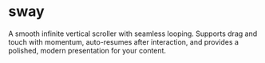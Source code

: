 # sway
A smooth infinite vertical scroller with seamless looping. Supports drag and touch with momentum, auto-resumes after interaction, and provides a polished, modern presentation for your content.
